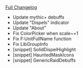[Full Changelog](https://github.com/enderneko/Cell/compare/r107-release...1fc79622fe29dd07184d9e8739c827052b3bdf9d)

- Update mythic+ debuffs
- Update "Dispels" indicator
- Update "About"
- Fix ColorPicker when scale~=1
- Fix F:UnitFullName function
- Fix LibGroupInfo
- [snippet] SolidDispelHighlight
- [snippet] HauntedMaskIcons
- [snippet] GenericRaidDebuffs
